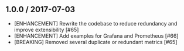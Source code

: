 ## 1.0.0 / 2017-07-03

* [ENHANCEMENT] Rewrite the codebase to reduce redundancy and improve extensibility [#65]
* [ENHANCEMENT] Add examples for Grafana and Prometheus [#66]
* [BREAKING] Removed several duplicate or redundant metrics [#65]
